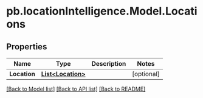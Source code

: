 # pb.locationIntelligence.Model.Locations
## Properties

Name | Type | Description | Notes
------------ | ------------- | ------------- | -------------
**Location** | [**List&lt;Location&gt;**](Location.md) |  | [optional] 

[[Back to Model list]](../README.md#documentation-for-models) [[Back to API list]](../README.md#documentation-for-api-endpoints) [[Back to README]](../README.md)

